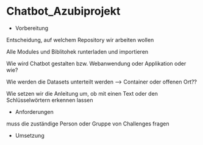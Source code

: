# Chatbot_Azubiprojekt

- Vorbereitung

Entscheidung, auf welchem Repository wir arbeiten wollen

Alle Modules und Biblitohek runterladen und importieren

Wie wird Chatbot gestalten bzw. Webanwendung oder Applikation oder wie?

Wie werden die Datasets unterteilt werden --> Container oder offenen Ort??

Wie setzen wir die Anleitung um, ob mit einen Text oder den Schlüsselwörtern erkennen lassen


- Anforderungen

muss die zuständige Person oder Gruppe von Challenges fragen

- Umsetzung
